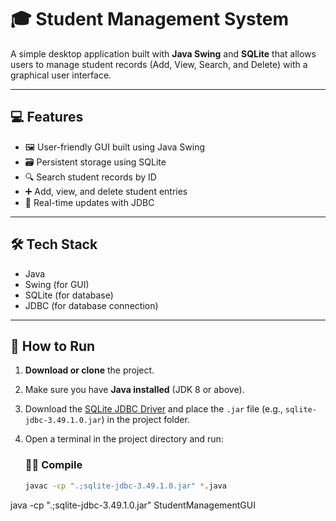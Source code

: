# 🎓 Student Management System

A simple desktop application built with **Java Swing** and **SQLite** that allows users to manage student records (Add, View, Search, and Delete) with a graphical user interface.

---

## 💻 Features

- 🖼️ User-friendly GUI built using Java Swing
- 🗃️ Persistent storage using SQLite
- 🔍 Search student records by ID
- ➕ Add, view, and delete student entries
- 💾 Real-time updates with JDBC

---

## 🛠️ Tech Stack

- Java
- Swing (for GUI)
- SQLite (for database)
- JDBC (for database connection)

---

## 🚀 How to Run

1. **Download or clone** the project.

2. Make sure you have **Java installed** (JDK 8 or above).

3. Download the [SQLite JDBC Driver](https://github.com/xerial/sqlite-jdbc) and place the `.jar` file (e.g., `sqlite-jdbc-3.49.1.0.jar`) in the project folder.

4. Open a terminal in the project directory and run:

   ### 🧑‍💻 Compile
   ```bash
   javac -cp ".;sqlite-jdbc-3.49.1.0.jar" *.java


  java -cp ".;sqlite-jdbc-3.49.1.0.jar" StudentManagementGUI


